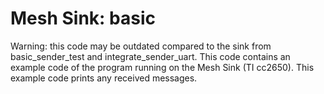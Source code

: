 Mesh Sink: basic
========================

Warning: this code may be outdated compared to the sink from basic_sender_test and integrate_sender_uart.
This code contains an example code of the program running on the Mesh Sink (TI cc2650). 
This example code prints any received messages.
